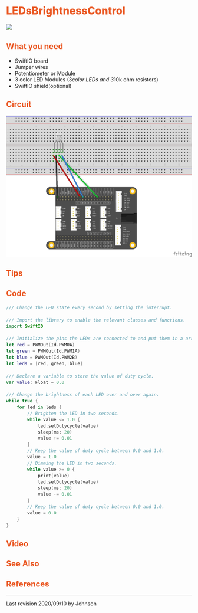 # <span style="color:#EA5823;font-weight:800">LEDsBrightnessControl</span>

![](../../.gitbook/assets/LEDsBrightnessControl/)


## <span style="color:#EA5823;font-weight:700">What you need</span>

- SwiftIO board
- Jumper wires
- Potentiometer or Module
- 3 color LED Modules (3*color LEDs and 3*10k ohm resistors)
- SwiftIO shield(optional)

## <span style="color:#EA5823;font-weight:700">Circuit</span>

![](../../.gitbook/assets/LEDsBrightnessControl/LEDsBrightness_bb.png)

## <span style="color:#EA5823;font-weight:700">Tips</span>


## <span style="color:#EA5823;font-weight:700">Code</span>


```swift
/// Change the LED state every second by setting the interrupt.

/// Import the library to enable the relevant classes and functions.
import SwiftIO

/// Initialize the pins the LEDs are connected to and put them in a array.
let red = PWMOut(Id.PWM0A)
let green = PWMOut(Id.PWM1A)
let blue = PWMOut(Id.PWM2B)
let leds = [red, green, blue]

/// Declare a variable to store the value of duty cycle.
var value: Float = 0.0

/// Change the brightness of each LED over and over again.
while true {
    for led in leds {
        // Brighten the LED in two seconds.
        while value <= 1.0 {
            led.setDutycycle(value)
            sleep(ms: 20)
            value += 0.01
        }
        // Keep the value of duty cycle between 0.0 and 1.0.
        value = 1.0
        // Dimming the LED in two seconds.
        while value >= 0 {
            print(value)
            led.setDutycycle(value)
            sleep(ms: 20)
            value -= 0.01
        }
        // Keep the value of duty cycle between 0.0 and 1.0.
        value = 0.0
    }
}

```


## <span style="color:#EA5823;font-weight:700">Video</span>


## <span style="color:#EA5823;font-weight:700">See Also</span>


## <span style="color:#EA5823;font-weight:700">References</span>

---
Last revision 2020/09/10 by Johnson